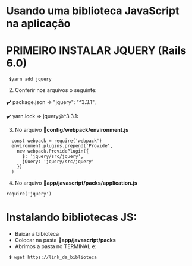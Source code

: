 # Usando uma biblioteca JavaScript na aplicação

# PRIMEIRO INSTALAR JQUERY (Rails 6.0)
~~~
 💲yarn add jquery
~~~

2. Conferir nos arquivos o seguinte:

  ✔️ package.json => "jquery": "^3.3.1",
  
  ✔️ yarn.lock => jquery@^3.3.1:
  
3. No arquivo 📂**config/webpack/environment.js**
~~~
  const webpack = require('webpack')
  environment.plugins.prepend('Provide',
    new webpack.ProvidePlugin({
      $: 'jquery/src/jquery',
      jQuery: 'jquery/src/jquery'
    })
  )
~~~

4. No arquivo 📂**app/javascript/packs/application.js**
~~~
require('jquery')
~~~

# Instalando bibliotecas JS:

+ Baixar a bibioteca
+ Colocar na pasta 📂**app/javascript/packs**
+ Abrimos a pasta no TERMINAL e:
~~~
 💲 wget https://link_da_biblioteca
~~~

